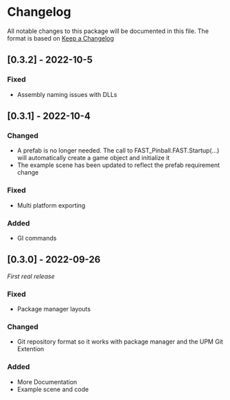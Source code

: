# Changelog
All notable changes to this package will be documented in this file. The format is based on [Keep a Changelog](http://keepachangelog.com/en/1.0.0/)

## [0.3.2] - 2022-10-5

### Fixed
- Assembly naming issues with DLLs

## [0.3.1] - 2022-10-4

### Changed
- A prefab is no longer needed. The call to FAST_Pinball.FAST.Startup(...) will automatically create a game object and initialize it
- The example scene has been updated to reflect the prefab requirement change

### Fixed
- Multi platform exporting

### Added
- GI commands

## [0.3.0] - 2022-09-26
*First real release*

### Fixed
- Package manager layouts

### Changed
- Git repository format so it works with package manager and the UPM Git Extention

### Added
- More Documentation
- Example scene and code
